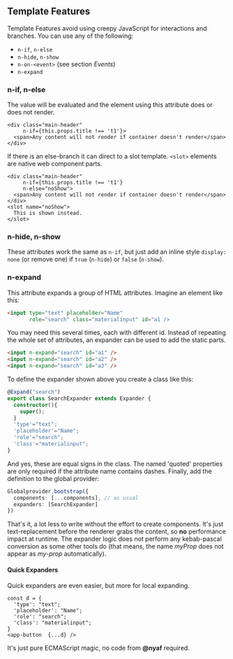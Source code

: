 
## Template Features

Template Features avoid using creepy JavaScript for interactions and branches. You can use any of the following:

* `n-if`, `n-else`
* `n-hide`, `n-show`
* `n-on-<event>` (see section *Events*)
* `n-expand`

### n-if, n-else

The value will be evaluated and the element using this attribute does or does not render.

~~~tsx
<div class="main-header"
     n-if={this.props.title !== 't1'}>
  <span>Any content will not render if container doesn't render</span>
</div>
~~~

If there is an else-branch it can direct to a slot template. `<slot>` elements are native web component parts.

~~~tsx
<div class="main-header"
     n-if={this.props.title !== 't1'}
     n-else="noShow">
  <span>Any content will not render if container doesn't render</span>
</div>
<slot name="noShow">
  This is shown instead.
</slot>
~~~

### n-hide, n-show

These attributes work the same as `n-if`, but just add an inline style `display: none` (or remove one) if `true` (`n-hide`) or `false` (`n-show`).

### n-expand

This attribute expands a group of HTML attributes. Imagine an element like this:

~~~html
<input type="text" placeholder="Name"
       role="search" class="materialinput" id="a1 />
~~~

You may need this several times, each with different id. Instead of repeating the whole set of attributes, an expander can be used to add the static parts.

~~~html
<input n-expand="search" id="a1" />
<input n-expand="search" id="a2" />
<input n-expand="search" id="a3" />
~~~

To define the expander shown above you create a class like this:

~~~ts
@Expand("search")
export class SearchExpander extends Expander {
  constructor(){
    super();
  }
  'type'="text";
  'placeholder'="Name";
  'role'="search";
  'class'="materialinput";
}
~~~

And yes, these are equal signs in the class. The named 'quoted' properties are only required if the attribute name contains dashes. Finally, add the definition to the global provider:

~~~ts
Globalprovider.bootstrap({
  components: [...components], // as usual
  expanders: [SearchExpander]
})
~~~

That's it, a lot less to write without the effort to create components. It's just text-replacement before the renderer grabs the content, so **no** performance impact at runtime. The expander logic does not perform any kebab-pascal conversion as some other tools do (that means, the name *myProp* does not appear as *my-prop* automatically).

#### Quick Expanders

Quick expanders are even easier, but more for local expanding.

~~~tsx
const d = {
  'type': "text";
  'placeholder': "Name";
  'role': "search";
  'class': "materialinput";
}
<app-button  {...d} />
~~~

It's just pure ECMAScript magic, no code from **@nyaf** required.

